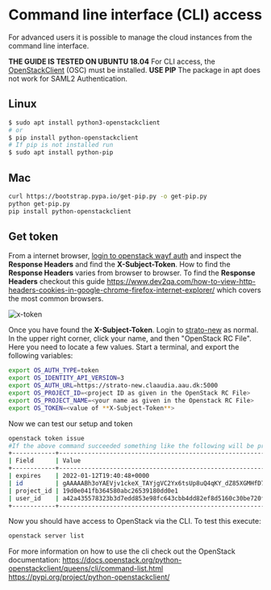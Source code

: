 # Command line interface (CLI) access

For advanced users it is possible to manage the cloud instances from the command line interface.

**THE GUIDE IS TESTED ON UBUNTU 18.04**
For CLI access, the [OpenStackClient](https://docs.openstack.org/python-openstackclient/latest/) (OSC) must be installed. **USE PIP** The package in apt does not work for SAML2 Authentication.

## Linux

```bash
$ sudo apt install python3-openstackclient
# or
$ pip install python-openstackclient
# If pip is not installed run
$ sudo apt install python-pip
```

## Mac

```bash
curl https://bootstrap.pypa.io/get-pip.py -o get-pip.py
python get-pip.py
pip install python-openstackclient
```

## Get token

From a internet browser, [login to openstack wayf auth](https://strato-new.claaudia.aau.dk:5000/v3/OS-FEDERATION/identity_providers/WAYF/protocols/saml2/auth) and inspect the **Response Headers** and find the **X-Subject-Token**.
How to find the **Response Headers** varies from browser to browser. To find the **Response Headers** checkout this guide <https://www.dev2qa.com/how-to-view-http-headers-cookies-in-google-chrome-firefox-internet-explorer/> which covers the most common browsers.


![x-token](../../assets/img/openstack/x-token.gif"Title")



 Once you have found the **X-Subject-Token**. Login to [strato-new](strato-new.claaudia.aau.dk) as normal. In the upper right corner, click your name, and then "OpenStack RC File". Here you need to locate a few values. Start a terminal, and export the following variables:

```bash
export OS_AUTH_TYPE=token
export OS_IDENTITY_API_VERSION=3
export OS_AUTH_URL=https://strato-new.claaudia.aau.dk:5000
export OS_PROJECT_ID=<project ID as given in the OpenStack RC File>
export OS_PROJECT_NAME=<your name as given in the Openstack RC File>
export OS_TOKEN=<value of **X-Subject-Token**>
```

Now we can test our setup and token

```bash
openstack token issue
#If the above command succeeded something like the following will be printed in the terminal.
+------------+------------------------------------------------------------------------------------------------------------------------------------------------------------------------------------------------------------------------------------------------------------------------------+
| Field      | Value                                                                                                                                                                                                                                                                        |
+------------+------------------------------------------------------------------------------------------------------------------------------------------------------------------------------------------------------------------------------------------------------------------------------+
| expires    | 2022-01-12T19:40:48+0000                                                                                                                                                                                                                                                     |
| id         | gAAAAABh3oYAEVjv1ckeX_TAYjgVC2Yx6tsUp8uQ4qKY_dZ85XGMHfD7BFF85zWHwsnXminzNHyRdDtF1L3prp-z923Rpl8QDasVyazWo20t443u8Ld075haW8MPjmD0bKOIog2DCwLXqFPjNxAwzcxckAyLNV8XmBlKTkUqVlR79gChVZ9bffCAseY0-13ZTcq0K4g-IFazt4WkufYhfZ8umICqIV31GsT6awltlg_fUX-WL0trQMLdcuUoXQxBTSoGAmgP453I |
| project_id | 19d0e041fb364580abc26539180dd0e1                                                                                                                                                                                                                                             |
| user_id    | a42a435578323b3d7edd853e98fc643cbb4dd82ef8d5160c30be720f218b121f                                                                                                                                                                                                             |
+------------+------------------------------------------------------------------------------------------------------------------------------------------------------------------------------------------------------------------------------------------------------------------------------+
```

Now you should have access to OpenStack via the CLI. To test this execute:

```bash
openstack server list
```

For more information on how to use the cli check out the OpenStack documentation:
<https://docs.openstack.org/python-openstackclient/queens/cli/command-list.html>
<https://pypi.org/project/python-openstackclient/>
